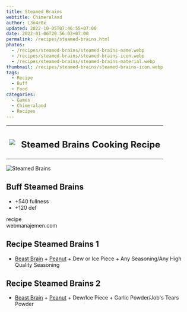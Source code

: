 ```yaml
---
title: Steamed Brains
webtitle: Chimeraland
author: L3n4r0x
updated: 2022-10-05T07:46:55+07:00
date: 2022-01-06T20:56:03+07:00
permalink: /recipes/steamed-brains.html
photos:
  - /recipes/steamed-brains/steamed-brains-name.webp
  - /recipes/steamed-brains/steamed-brains-icon.webp
  - /recipes/steamed-brains/steamed-brains-material.webp
thumbnail: /recipes/steamed-brains/steamed-brains-icon.webp
tags:
  - Recipe
  - Buff
  - Food
categories:
  - Games
  - Chimeraland
  - Recipes
---
```


<section id="bootstrap-wrapper"><link rel="stylesheet" href="https://cdn.statically.io/gh/dimaslanjaka/Web-Manajemen/40ac3225/css/bootstrap-4.5-wrapper.css"/><div class="row mb-2"><div class="col-md-12 mb-2"><table class="table" id="post-info"><tbody><tr><td><img class="d-inline-block me-2" src="/chimeraland/recipes/steamed-brains/steamed-brains-icon.webp" width="auto" height="auto"/></td><td><h1 class="fs-5">Steamed Brains Cooking Recipe</h1></td></tr></tbody></table></div></div><div class="card mb-2"><div class="row g-0"><div class="col-sm-4 position-relative mb-2"><img src="/chimeraland/recipes/steamed-brains/steamed-brains-material.webp" class="card-img fit-cover w-100 h-100" alt="Steamed Brains" data-fancybox="true"/></div><div class="col-sm-8 mb-2"><div class="card-body"><h2 class="card-title fs-5">Buff Steamed Brains</h2><div class="card-text"><ul><li>+540 fullness</li><li>+120 def</li></ul></div><span class="badge rounded-pill bg-dark">recipe</span></div><div class="card-footer text-end text-muted">webmanajemen.com</div></div></div></div><div class="row mb-2"><div class="col-12 col-lg-6 recipe-item mb-2"><div class="card"><div class="card-body"><h2 class="card-title fs-5">Recipe Steamed Brains 1</h2><div class="card-text"><ul><li><a class="text-decoration-none" href="/chimeraland/materials/beast-brain.html">Beast Brain</a><span> + </span><a class="text-decoration-none" href="/chimeraland/materials/peanut.html">Peanut</a><span> + </span>Dew or Ice Piece<span> + </span>Any Seasoning/Any High Quality Seasoning</li></ul></div></div></div></div><div class="col-12 col-lg-6 recipe-item mb-2"><div class="card"><div class="card-body"><h2 class="card-title fs-5">Recipe Steamed Brains 2</h2><div class="card-text"><ul><li><a class="text-decoration-none" href="/chimeraland/materials/beast-brain.html">Beast Brain</a><span> + </span><a class="text-decoration-none" href="/chimeraland/materials/peanut.html">Peanut</a><span> + </span>Dew/Ice Piece<span> + </span>Garlic Powder/Job&#x27;s Tears Powder</li></ul></div></div></div></div></div></section>